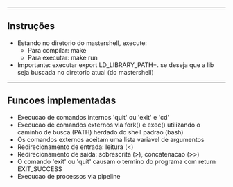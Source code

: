 ---------------------------------------------------
 Instruções
---------------------------------------------------
- Estando no diretorio do mastershell, execute:
	- Para compilar: make
	- Para executar: make run
- Importante: executar export LD_LIBRARY_PATH=. se deseja que a lib seja buscada no diretorio atual (do mastershell)

---------------------------------------------------
 Funcoes implementadas
---------------------------------------------------
- Execucao de comandos internos 'quit' ou 'exit' e 'cd'
- Execucao de comandos externos via fork() e exec() utilizando o caminho de busca (PATH) herdado do shell padrao (bash)
- Os comandos externos aceitam uma lista variavel de argumentos
- Redirecionamento de entrada: leitura (<)
- Redirecionamento de saida: sobrescrita (>), concatenacao (>>)
- O comando 'exit' ou 'quit' causam o termino do programa com return EXIT_SUCCESS
- Execucao de processos via pipeline
